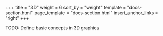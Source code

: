 +++
title = "3D"
weight = 6
sort_by = "weight"
template = "docs-section.html"
page_template = "docs-section.html"
insert_anchor_links = "right"
+++

TODO: Define basic concepts in 3D graphics
